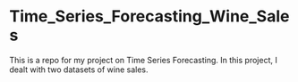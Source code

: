 # Time_Series_Forecasting_Wine_Sales
This is a repo for my project on Time Series Forecasting. In this project, I dealt with two datasets of wine sales.
